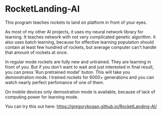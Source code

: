 # RocketLanding-AI

This program teaches rockets to land on platform in front of your eyes.

As most of my other AI projects, it uses my neural network library for learning.
It teaches network with not very complicated genetic algorithm. It also uses batch learning,
because for effective learning population should contain at least few hundred of rockets, but average
computer can't handle that amount of rockets at once.

In regular mode rockets are fully new and untrained. They are learning in front of you. But if you don't want
to wait and just interested in final result, you can press 'Run pretrained model' buton. 
This will take you demonstration mode. I trained rockets for 6000+ generations and you can watch nearly perfect
perfomance of one of them.

On mobile devices only demostration mode is available, because of lack of computing power for learning mode.

You can try this out here: https://gregorykogan.github.io/RocketLanding-AI/
